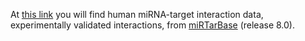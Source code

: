 At [this link]([url](https://drive.google.com/file/d/13gO2awyFWT4G_vh8ALhovRemHEzMFe78/view?usp=sharing)) you will find human miRNA-target interaction data, experimentally validated interactions, from [miRTarBase]([url](https://mirtarbase.cuhk.edu.cn/)) (release 8.0).

